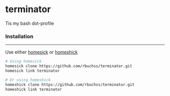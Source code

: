 # terminator

Tis my bash dot-profile

### Installation
---

Use either [homesick](https://github.com/technicalpickles/homesick) or [homeshick](https://github.com/andsens/homeshick)

```bash
# Using homesick
homesick clone https://github.com/rbuchss/terminator.git
homesick link terminator

# Or using homeshick
homeshick clone https://github.com/rbuchss/terminator.git
homeshick link terminator
```
